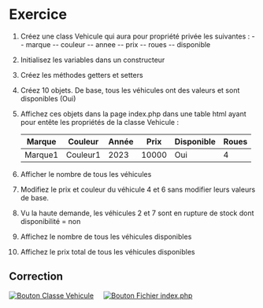 # Exercice

1) Créez une class Vehicule qui aura pour propriété privée les suivantes :
  -- marque
  -- couleur
  -- annee
  -- prix
  -- roues
  -- disponible

2) Initialisez les variables dans un constructeur
3) Créez les méthodes getters et setters
4) Créez 10 objets. De base, tous les véhicules ont des valeurs et sont disponibles (Oui)
5) Affichez ces objets dans la page index.php dans une table html ayant pour entête les propriétés de la classe Vehicule :

   | Marque  | Couleur  | Année | Prix  | Disponible | Roues |
   |---------|----------|-------|-------|------------|-------|
   | Marque1 | Couleur1 | 2023  | 10000 |    Oui     |   4   |

6) Afficher le nombre de tous les véhicules
7) Modifiez le prix et couleur du véhicule 4 et 6 sans modifier leurs valeurs de base.
8) Vu la haute demande, les véhicules 2 et 7 sont en rupture de stock dont disponibilité = non
9) Affichez le nombre de tous les véhicules disponibles
10) Affichez le prix total de tous les véhicules disponibles

## Correction

<div style="display: flex; justify-content: space-between; width: fit-content;">
    <div style="margin-right: 20px;">
        <a href="https://github.com/teamflp/tutophp/blob/main/09_poo/exercices/VEHICULE.md">
            <img src="https://img.shields.io/badge/Classe-Vehicule-green" alt="Bouton Classe Vehicule"/>
        </a>
    </div>
    <div>
        <a href="https://github.com/teamflp/tutophp/blob/main/09_poo/exercices/index.php">
            <img src="https://img.shields.io/badge/Fichier-index.php-green" alt="Bouton Fichier index.php"/>
        </a>
    </div>
</div>




